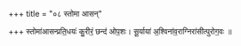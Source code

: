 +++
title = "०८ स्तोमा आसन्"

+++
स्तोमा॑आसन्प्रति॒धयः॑ कु॒रीरं॒ छन्द॑ ओप॒शः। सू॒र्याया॑ अ॒श्विना॑व॒राग्निरा॑सीत्पुरोग॒वः ॥